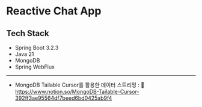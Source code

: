# Reactive Chat App
## Tech Stack
- Spring Boot 3.2.3
- Java 21
- MongoDB
- Spring WebFlux
---
- MongoDB Tailable Cursor를 활용한 데이터 스트리밍 : 🔗 https://www.notion.so/MongoDB-Tailable-Cursor-392ff3ae95564df7beed6bd0425ab9f4
